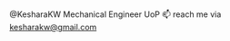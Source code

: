 @KesharaKW
Mechanical Engineer
UoP
 📫 reach me via kesharakw@gmail.com

<!---
KesharaKW/KesharaKW is a ✨ special ✨ repository because its `README.md` (this file) appears on your GitHub profile.
You can click the Preview link to take a look at your changes.
--->
